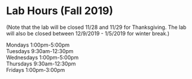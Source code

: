 # Lab Hours (Fall 2019)
(Note that the lab will be closed 11/28 and 11/29 for Thanksgiving. The lab will also be closed between 12/9/2019 - 1/5/2019 for winter break.)

Mondays 1:00pm-5:00pm  
Tuesdays 9:30am-12:30pm  
Wednesdays 1:00pm-5:00pm  
Thursdays 9:30am-12:30pm  
Fridays 1:00pm-3:00pm
